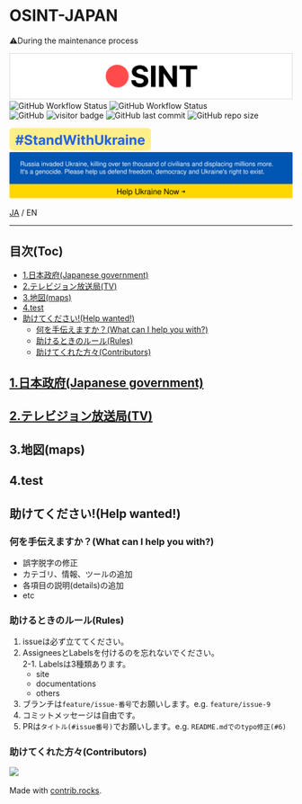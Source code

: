 # OSINT-JAPAN

⚠️During the maintenance process

![japan-osint.png](static/osint.png)
![GitHub Workflow Status](https://img.shields.io/github/workflow/status/Coordinate-Cat/JAPAN-OSINT/TOC%20Generator?color=fff&label=TOC%20Generator)
![GitHub Workflow Status](https://img.shields.io/github/workflow/status/Coordinate-Cat/JAPAN-OSINT/Markdown%20Workflow?color=fff&label=Markdown%20Link%20Check)  
![GitHub](https://img.shields.io/github/license/Coordinate-Cat/JAPAN-OSINT?color=black)
![visitor badge](https://visitor-badge.glitch.me/badge?page_id=Coordinate-Cat.JAPAN-OSINT&right_color=black)
![GitHub last commit](https://img.shields.io/github/last-commit/Coordinate-Cat/JAPAN-OSINT?color=black)
![GitHub repo size](https://img.shields.io/github/repo-size/Coordinate-Cat/JAPAN-OSINT?color=black)  

[![StandWithUkraine](https://raw.githubusercontent.com/vshymanskyy/StandWithUkraine/main/badges/StandWithUkraine.svg)](https://github.com/vshymanskyy/StandWithUkraine/blob/main/docs/README.md)
[![Stand With Ukraine](https://raw.githubusercontent.com/vshymanskyy/StandWithUkraine/main/banner2-direct.svg)](https://vshymanskyy.github.io/StandWithUkraine/)

[JA](https://github.com/Coordinate-Cat/JAPAN-OSINT/blob/main/README.md) / EN

---

<!-- START doctoc generated TOC please keep comment here to allow auto update -->
<!-- DON'T EDIT THIS SECTION, INSTEAD RE-RUN doctoc TO UPDATE -->
## 目次(Toc)

- [1.日本政府(Japanese government)](#1%E6%97%A5%E6%9C%AC%E6%94%BF%E5%BA%9Cjapanese-government)
- [2.テレビジョン放送局(TV)](#2%E3%83%86%E3%83%AC%E3%83%93%E3%82%B8%E3%83%A7%E3%83%B3%E6%94%BE%E9%80%81%E5%B1%80tv)
- [3.地図(maps)](#3%E5%9C%B0%E5%9B%B3maps)
- [4.test](#4test)
- [助けてください!(Help wanted!)](#%E5%8A%A9%E3%81%91%E3%81%A6%E3%81%8F%E3%81%A0%E3%81%95%E3%81%84help-wanted)
  - [何を手伝えますか？(What can I help you with?)](#%E4%BD%95%E3%82%92%E6%89%8B%E4%BC%9D%E3%81%88%E3%81%BE%E3%81%99%E3%81%8Bwhat-can-i-help-you-with)
  - [助けるときのルール(Rules)](#%E5%8A%A9%E3%81%91%E3%82%8B%E3%81%A8%E3%81%8D%E3%81%AE%E3%83%AB%E3%83%BC%E3%83%ABrules)
  - [助けてくれた方々(Contributors)](#%E5%8A%A9%E3%81%91%E3%81%A6%E3%81%8F%E3%82%8C%E3%81%9F%E6%96%B9%E3%80%85contributors)

<!-- END doctoc generated TOC please keep comment here to allow auto update -->

## [1.日本政府(Japanese government)](https://github.com/Coordinate-Cat/OSINT-JAPAN/blob/main/documentation/japanese_government.md)
## [2.テレビジョン放送局(TV)](https://github.com/Coordinate-Cat/OSINT-JAPAN/blob/main/documentation/tv.md)
## 3.地図(maps)
## 4.test

## 助けてください!(Help wanted!)
### 何を手伝えますか？(What can I help you with?)

- 誤字脱字の修正
- カテゴリ、情報、ツールの追加
- 各項目の説明(details)の追加
- etc

### 助けるときのルール(Rules)

1. issueは必ず立ててください。
2. AssigneesとLabelsを付けるのを忘れないでください。  
  2-1. Labelsは3種類あります。
    - site
    - documentations
    - others
3. ブランチは`feature/issue-番号`でお願いします。e.g. `feature/issue-9`
4. コミットメッセージは自由です。
5. PRは`タイトル(#issue番号)`でお願いします。e.g. `README.mdでのtypo修正(#6)`

### 助けてくれた方々(Contributors)

<a href="https://github.com/Coordinate-Cat/JAPAN-OSINT/graphs/contributors">
  <img src="https://contrib.rocks/image?repo=Coordinate-Cat/JAPAN-OSINT"/>
</a>

Made with [contrib.rocks](https://contrib.rocks).
